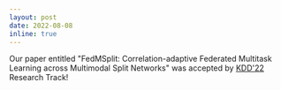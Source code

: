 ```yaml
---
layout: post
date: 2022-08-08
inline: true
---
```


Our paper entitled "FedMSplit: Correlation-adaptive Federated Multitask Learning across Multimodal Split Networks" was accepted by [KDD'22](https://dl.acm.org/doi/abs/10.1145/3534678.3539384) Research Track!